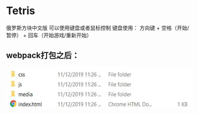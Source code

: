 # Tetris
俄罗斯方块中文版
可以使用键盘或者鼠标控制
键盘使用：
方向键 + 空格（开始/暂停） + 回车（开始游戏/重新开始）
## webpack打包之后：
<img src="https://github.com/Gao-S-Hua/shared/blob/master/After_Webpack.JPG" width="547" height="115"/>